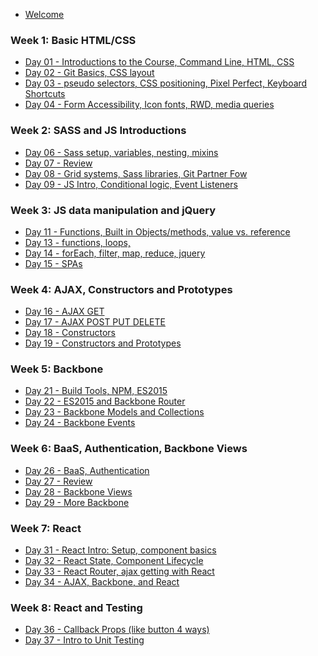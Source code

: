 <!-- # Table of Contents -->


* [Welcome](/welcome.md)

### Week 1: Basic HTML/CSS
* [Day 01 - Introductions to the Course, Command Line, HTML, CSS](/day-01)
* [Day 02 - Git Basics, CSS layout](/day-02)
* [Day 03 - pseudo selectors, CSS positioning, Pixel Perfect, Keyboard Shortcuts](/day-03)
* [Day 04 - Form Accessibility, Icon fonts, RWD, media queries](/day-04)

### Week 2: SASS and JS Introductions
* [Day 06 - Sass setup, variables, nesting, mixins](/day-06)
* [Day 07 - Review](/day-07)
* [Day 08 - Grid systems, Sass libraries, Git Partner Fow](/day-08)
* [Day 09 - JS Intro, Conditional logic, Event Listeners](/day-09)

### Week 3: JS data manipulation and jQuery
* [Day 11 - Functions, Built in Objects/methods, value vs. reference](/day-11)
* [Day 13 - functions, loops, ](/day-13)
* [Day 14 - forEach, filter, map, reduce, jquery](/day-14)
* [Day 15 - SPAs](/day-15)

### Week 4: AJAX, Constructors and Prototypes
* [Day 16 - AJAX GET](/day-16)
* [Day 17 - AJAX POST PUT DELETE](/day-17)
* [Day 18 - Constructors](/day-18)
* [Day 19 - Constructors and Prototypes](/day-19)

### Week 5: Backbone
* [Day 21 - Build Tools, NPM, ES2015](/day-21)
* [Day 22 - ES2015 and Backbone Router](/day-22)
* [Day 23 - Backbone Models and Collections](/day-23)
* [Day 24 - Backbone Events](/day-24)

### Week 6: BaaS, Authentication, Backbone Views
* [Day 26 - BaaS, Authentication](/day-26)
* [Day 27 - Review](/day-27)
* [Day 28 - Backbone Views](/day-28)
* [Day 29 - More Backbone](/day-29)

### Week 7: React
* [Day 31 - React Intro: Setup, component basics](/day-31)
* [Day 32 - React State, Component Lifecycle](/day-32)
* [Day 33 - React Router, ajax getting with React](/day-33)
* [Day 34 - AJAX, Backbone, and React](/day-34)

### Week 8: React and Testing
* [Day 36 - Callback Props (like button 4 ways)](/day-36)
* [Day 37 - Intro to Unit Testing](/day-37)

<!-- * [Day 38 - Testing the DOM with React and Enzyme](/day-38) -->
<!-- * [Day 39 - Agile](/day-39) -->

<!-- ### Week 9: Bonus topics -->
<!-- * [Day 41 - Recursion](/day-41) -->
<!-- * [Day 42 - Promises](/day-42) -->
<!-- * [Day 43 - Flux features we don't have](/day-43) -->
